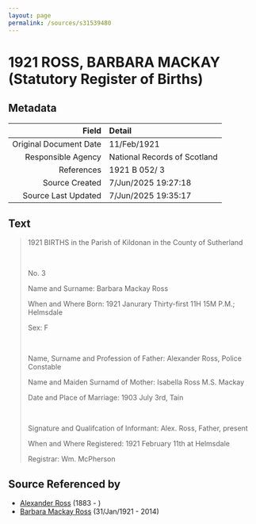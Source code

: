 ```yaml
---
layout: page
permalink: /sources/s31539480
---
```


# 1921 ROSS, BARBARA MACKAY (Statutory Register of Births)

## Metadata
Field | Detail
---:|:---
Original Document Date | 11/Feb/1921
Responsible Agency | National Records of Scotland
References | 1921 B 052/ 3
Source Created | 7/Jun/2025 19:27:18
Source Last Updated | 7/Jun/2025 19:35:17

## Text

> 1921 BIRTHS in the Parish of Kildonan in the County of Sutherland
>
> <br/>
>
> No. 3
>
> Name and Surname: Barbara Mackay Ross
>
> When and Where Born: 1921 Janurary Thirty-first 11H 15M P.M.; Helmsdale
>
> Sex: F
>
> <br/>
>
> Name, Surname and Profession of Father: Alexander Ross, Police Constable
>
> Name and Maiden Surnamd of Mother: Isabella Ross M.S. Mackay
>
> Date and Place of Marriage: 1903 July 3rd, Tain
>
> <br/>
>
> Signature and Qualifcation of Informant: Alex. Ross, Father, present
>
> When and Where Registered: 1921 February 11th at Helmsdale
>
> Registrar: Wm. McPherson
>

## Source Referenced by

* [Alexander Ross](../people/@34528442@-alexander-ross-b1883-d.md) (1883 - )
* [Barbara Mackay Ross](../people/@63405204@-barbara-mackay-ross-b1921-1-31-d2014.md) (31/Jan/1921 - 2014)
